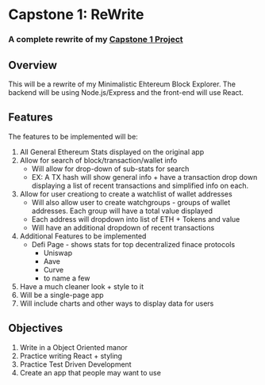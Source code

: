 # Capstone 1: ReWrite
### A complete rewrite of my [Capstone 1 Project](https://github.com/KKlob/Capstone1)

## Overview

This will be a rewrite of my Minimalistic Ehtereum Block Explorer. The backend will be using Node.js/Express and the front-end will use React.

## Features

The features to be implemented will be:
1. All General Ethereum Stats displayed on the original app
2. Allow for search of block/transaction/wallet info
   * Will allow for drop-down of sub-stats for search
   * EX: A TX hash will show general info + have a transaction drop down displaying a list of recent transactions and simplified info on each.
3. Allow for user creationg to create a watchlist of wallet addresses
   * Will also allow user to create watchgroups - groups of wallet addresses. Each group will have a total value displayed
   * Each address will dropdown into list of ETH + Tokens and value
   * Will have an additional dropdown of recent transactions
4. Additional Features to be implemented
   * Defi Page - shows stats for top decentralized finace protocols
     * Uniswap
     * Aave
     * Curve
     * to name a few
5. Have a much cleaner look + style to it
6. Will be a single-page app
7. Will include charts and other ways to display data for users

## Objectives

1. Write in a Object Oriented manor
2. Practice writing React + styling
3. Practice Test Driven Development
4. Create an app that people may want to use